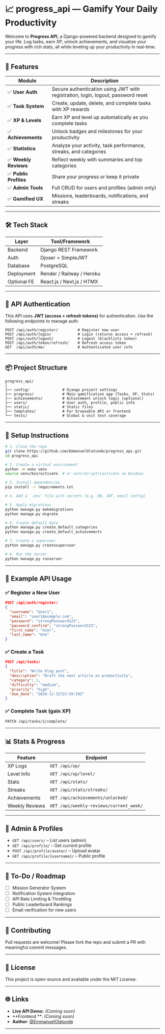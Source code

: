 # 📈 progress\_api — Gamify Your Daily Productivity

Welcome to **Progress API**, a Django-powered backend designed to gamify your life. Log tasks, earn XP, unlock achievements, and visualize your progress with rich stats, all while leveling up your productivity in real-time.

---

## 🚀 Features

| Module                | Description                                                                      |
| --------------------- | -------------------------------------------------------------------------------- |
| ✅ **User Auth**       | Secure authentication using JWT with registration, login, logout, password reset |
| ✅ **Task System**     | Create, update, delete, and complete tasks with XP rewards                       |
| ✅ **XP & Levels**     | Earn XP and level up automatically as you complete tasks                         |
| ✅ **Achievements**    | Unlock badges and milestones for your productivity                               |
| ✅ **Statistics**      | Analyze your activity, task performance, streaks, and categories                 |
| ✅ **Weekly Reviews**  | Reflect weekly with summaries and top categories                                 |
| ✅ **Public Profiles** | Share your progress or keep it private                                           |
| ✅ **Admin Tools**     | Full CRUD for users and profiles (admin only)                                    |
| ✅ **Gamified UX**     | Missions, leaderboards, notifications, and streaks                               |

---

## 🛠️ Tech Stack

| Layer       | Tool/Framework            |
| ----------- | ------------------------- |
| Backend     | Django REST Framework     |
| Auth        | Djoser + SimpleJWT        |
| Database    | PostgreSQL                |
| Deployment  | Render / Railway / Heroku |
| Optional FE | React.js / Next.js / HTMX |

---

## 🔑 API Authentication

This API uses **JWT (access + refresh tokens)** for authentication. Use the following endpoints to manage auth:

```http
POST /api/auth/register/         # Register new user
POST /api/auth/login/            # Login (returns access + refresh)
POST /api/auth/logout/           # Logout (blacklists token)
POST /api/auth/token/refresh/    # Refresh access token
GET  /api/auth/me/               # Authenticated user info
```

---

## 📦 Project Structure

```
progress_api/
│
├── config/               # Django project settings
├── progress/             # Main gamification app (Tasks, XP, Stats)
├── achievements/         # Achievement unlock logic (optional)
├── users/                # User auth, profile, public info
├── static/               # Static files
├── templates/            # For browsable API or frontend
└── tests/                # Global & unit test coverage
```

---

## 🔧 Setup Instructions

```bash
# 1. Clone the repo
git clone https://github.com/EmmanuelOlatunde/progress_api.git
cd progress_api

# 2. Create a virtual environment
python -m venv venv
source venv/bin/activate  # or venv\Scripts\activate on Windows

# 3. Install dependencies
pip install -r requirements.txt

# 4. Add a `.env` file with secrets (e.g. DB, JWT, email config)

# 5. Apply migrations
python manage.py makemigrations
python manage.py migrate

# 6. Create default data
python manage.py create_default_categories
python manage.py create_default_achievements

# 7. Create a superuser
python manage.py createsuperuser

# 8. Run the server
python manage.py runserver
```

---

## 📘 Example API Usage

### ✅ Register a New User

```json
POST /api/auth/register/
{
  "username": "User1",
  "email": "user1@example.com",
  "password": "strongPassword123",
  "password_confirm": "strongPassword123",
  "first_name": "User",
  "last_name": "One"
}
```

### ✅ Create a Task

```json
POST /api/tasks/
{
  "title": "Write blog post",
  "description": "Draft the next article on productivity",
  "category": 1,
  "difficulty": "medium",
  "priority": "high",
  "due_date": "2024-12-31T23:59:59Z"
}
```

### ✅ Complete Task (gain XP)

```http
PATCH /api/tasks/1/complete/
```

---

## 📊 Stats & Progress

| Feature        | Endpoint                                |
| -------------- | --------------------------------------- |
| XP Logs        | `GET /api/xp/`                          |
| Level Info     | `GET /api/xp/level/`                    |
| Stats          | `GET /api/stats/`                       |
| Streaks        | `GET /api/stats/streaks/`               |
| Achievements   | `GET /api/achievements/unlocked/`       |
| Weekly Reviews | `GET /api/weekly-reviews/current_week/` |

---

## 🔐 Admin & Profiles

* `GET /api/users/` – List users (admin)
* `GET /api/profile/` – Get current profile
* `POST /api/profile/avatar/` – Upload avatar
* `GET /api/profile/{username}/` – Public profile

---

## 🚧 To-Do / Roadmap

* [ ] Mission Generator System
* [ ] Notification System Integration
* [ ] API Rate Limiting & Throttling
* [ ] Public Leaderboard Rankings
* [ ] Email verification for new users

---


## 🤝 Contributing

Pull requests are welcome! Please fork the repo and submit a PR with meaningful commit messages.

---

## 📜 License

This project is open-source and available under the MIT License.

---

## 🌐 Links

* **Live API Demo**: *(Coming soon)*
* **Frontend **: *(Coming soon)*
* **Author**: [@EmmanuelOlatunde](https://github.com/EmmanuelOlatunde)

---
